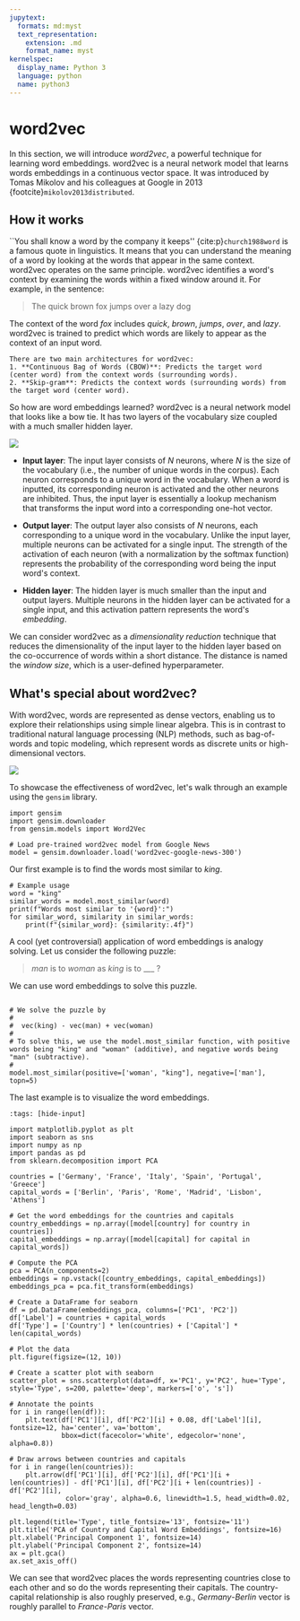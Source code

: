 ```yaml
---
jupytext:
  formats: md:myst
  text_representation:
    extension: .md
    format_name: myst
kernelspec:
  display_name: Python 3
  language: python
  name: python3
---
```


# word2vec

In this section, we will introduce *word2vec*, a powerful technique for learning word embeddings. word2vec is a neural network model that learns words embeddings in a continuous vector space. It was introduced by Tomas Mikolov and his colleagues at Google in 2013 {footcite}`mikolov2013distributed`.

## How it works

``You shall know a word by the company it keeps'' {cite:p}`church1988word` is a famous quote in linguistics. It means that you can understand the meaning of a word by looking at the words that appear in the same context.
word2vec operates on the same principle.
word2vec identifies a word's context by examining the words within a fixed window around it. For example, in the sentence:

> The quick brown fox jumps over a lazy dog

The context of the word *fox* includes *quick*, *brown*, *jumps*, *over*, and *lazy*. word2vec is trained to predict which words are likely to appear as the context of an input word.

```{note}
There are two main architectures for word2vec:
1. **Continuous Bag of Words (CBOW)**: Predicts the target word (center word) from the context words (surrounding words).
2. **Skip-gram**: Predicts the context words (surrounding words) from the target word (center word).
```

So how are word embeddings learned? word2vec is a neural network model that looks like a bow tie. It has two layers of the vocabulary size coupled with a much smaller hidden layer.

![](../figs/word2vec.png)

- **Input layer**: The input layer consists of $N$ neurons, where $N$ is the size of the vocabulary (i.e., the number of unique words in the corpus). Each neuron corresponds to a unique word in the vocabulary. When a word is inputted, its corresponding neuron is activated and the other neurons are inhibited. Thus, the input layer is essentially a lookup mechanism that transforms the input word into a corresponding one-hot vector.

- **Output layer**: The output layer also consists of $N$ neurons, each corresponding to a unique word in the vocabulary. Unlike the input layer, multiple neurons can be activated for a single input. The strength of the activation of each neuron (with a normalization by the softmax function) represents the probability of the corresponding word being the input word's context.

- **Hidden layer**: The hidden layer is much smaller than the input and output layers. Multiple neurons in the hidden layer can be activated for a single input, and this activation pattern represents the word's *embedding*.

We can consider word2vec as a *dimensionality reduction* technique that reduces the dimensionality of the input layer to the hidden layer based on the co-occurrence of words within a short distance. The distance is named the *window size*, which is a user-defined hyperparameter.

## What's special about word2vec?

With word2vec, words are represented as dense vectors, enabling us to explore their relationships using simple linear algebra. This is in contrast to traditional natural language processing (NLP) methods, such as bag-of-words and topic modeling, which represent words as discrete units or high-dimensional vectors.


![](https://miro.medium.com/v2/resize:fit:678/1*5F4TXdFYwqi-BWTToQPIfg.jpeg)

To showcase the effectiveness of word2vec, let's walk through an example using the `gensim` library.

```{code-cell} ipython3
import gensim
import gensim.downloader
from gensim.models import Word2Vec

# Load pre-trained word2vec model from Google News
model = gensim.downloader.load('word2vec-google-news-300')
```

Our first example is to find the words most similar to *king*.

```{code-cell} ipython3
# Example usage
word = "king"
similar_words = model.most_similar(word)
print(f"Words most similar to '{word}':")
for similar_word, similarity in similar_words:
    print(f"{similar_word}: {similarity:.4f}")
```

A cool (yet controversial) application of word embeddings is analogy solving. Let us consider the following puzzle:

> *man* is to *woman* as *king* is to ___ ?

We can use word embeddings to solve this puzzle.

```{code-cell} ipython3

# We solve the puzzle by
#
#  vec(king) - vec(man) + vec(woman)
#
# To solve this, we use the model.most_similar function, with positive words being "king" and "woman" (additive), and negative words being "man" (subtractive).
#
model.most_similar(positive=['woman', "king"], negative=['man'], topn=5)
```

The last example is to visualize the word embeddings.

```{code-cell} ipython3
:tags: [hide-input]

import matplotlib.pyplot as plt
import seaborn as sns
import numpy as np
import pandas as pd
from sklearn.decomposition import PCA

countries = ['Germany', 'France', 'Italy', 'Spain', 'Portugal', 'Greece']
capital_words = ['Berlin', 'Paris', 'Rome', 'Madrid', 'Lisbon', 'Athens']

# Get the word embeddings for the countries and capitals
country_embeddings = np.array([model[country] for country in countries])
capital_embeddings = np.array([model[capital] for capital in capital_words])

# Compute the PCA
pca = PCA(n_components=2)
embeddings = np.vstack([country_embeddings, capital_embeddings])
embeddings_pca = pca.fit_transform(embeddings)

# Create a DataFrame for seaborn
df = pd.DataFrame(embeddings_pca, columns=['PC1', 'PC2'])
df['Label'] = countries + capital_words
df['Type'] = ['Country'] * len(countries) + ['Capital'] * len(capital_words)

# Plot the data
plt.figure(figsize=(12, 10))

# Create a scatter plot with seaborn
scatter_plot = sns.scatterplot(data=df, x='PC1', y='PC2', hue='Type', style='Type', s=200, palette='deep', markers=['o', 's'])

# Annotate the points
for i in range(len(df)):
    plt.text(df['PC1'][i], df['PC2'][i] + 0.08, df['Label'][i], fontsize=12, ha='center', va='bottom',
             bbox=dict(facecolor='white', edgecolor='none', alpha=0.8))

# Draw arrows between countries and capitals
for i in range(len(countries)):
    plt.arrow(df['PC1'][i], df['PC2'][i], df['PC1'][i + len(countries)] - df['PC1'][i], df['PC2'][i + len(countries)] - df['PC2'][i],
              color='gray', alpha=0.6, linewidth=1.5, head_width=0.02, head_length=0.03)

plt.legend(title='Type', title_fontsize='13', fontsize='11')
plt.title('PCA of Country and Capital Word Embeddings', fontsize=16)
plt.xlabel('Principal Component 1', fontsize=14)
plt.ylabel('Principal Component 2', fontsize=14)
ax = plt.gca()
ax.set_axis_off()
```

We can see that word2vec places the words representing countries close to each other and so do the words representing their capitals. The country-capital relationship is also roughly preserved, e.g., *Germany*-*Berlin* vector is roughly parallel to *France*-*Paris* vector.

```{footbibliography}

```
